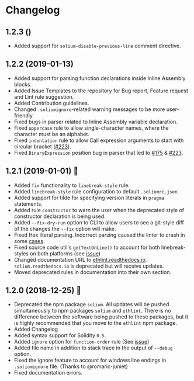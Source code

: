# Changelog

## 1.2.3 ()
- Added support for `solium-disable-previous-line` comment directive.

## 1.2.2 (2019-01-13)
- Added support for parsing function declarations inside Inline Assembly blocks.
- Added Issue Templates to the repository for Bug report, Feature request and Lint rule suggestion.
- Added Contribution guidelines.
- Changed `.soliumignore`-related warning messages to be more user-friendly.
- Fixed bugs in parser related to Inline Assembly variable declaration.
- Fixed `uppercase` rule to allow single-character names, where the character must be an alphabet.
- Fixed `indentation` rule to allow Call expression arguments to start with circular bracket ([#223](https://github.com/duaraghav8/Ethlint/issues/223)).
- Fixed `BinaryExpression` position bug in parser that led to [#175](https://github.com/duaraghav8/Ethlint/issues/175) & [#223](https://github.com/duaraghav8/Ethlint/issues/223).

## 1.2.1 (2019-01-01) :sparkler:
- Added `fix` functionality to `linebreak-style` rule.
- Added `linebreak-style` rule configuration to default `.soliumrc.json`.
- Added support for tilde for specifying version literals in `pragma` statements.
- Added rule `constructor` to warn the user when the deprecated style of constructor declaration is being used.
- Added `--fix-dry-run` option to CLI to allow users to see a git-style diff of the changes the `--fix` option will make.
- Fixed Hex literal parsing. Incorrect parsing caused the linter to crash in some [cases](https://github.com/duaraghav8/Ethlint/issues/232).
- Fixed source code util's `getTextOnLine()` to account for both linebreak-styles on both platforms (see [issue](https://github.com/duaraghav8/Ethlint/issues/173))
- Changed documentation URL to [ethlint.readthedocs.io](https://ethlint.readthedocs.io). `solium.readthedocs.io` is deprecated but will receive updates.
- Moved deprecated rules in documentation into their own section.

## 1.2.0 (2018-12-25) :santa:
- Deprecated the npm package `solium`. All updates will be pushed simultaneously to npm packages `solium` and `ethlint`. There is no difference between the software being pushed to these packages, but it is highly recommended that you move to the `ethlint` npm package.
- Added Changelog
- Added syntax support for Solidity `0.5`.
- Added `ignore` option for `function-order` rule (See [issue](https://github.com/duaraghav8/Ethlint/issues/235))
- Added file name in addition to stack trace in the output of `--debug` option.
- Fixed the ignore feature to account for windows line endings in `.soliumignore` file. (Thanks to @romaric-juniet)
- Fixed documentation errors.

